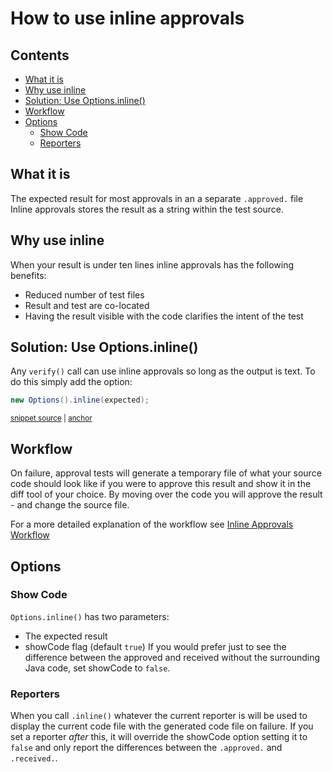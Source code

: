 <a id="top"></a>

# How to use inline approvals

<!-- toc -->
## Contents

  * [What it is](#what-it-is)
  * [Why use inline](#why-use-inline)
  * [Solution: Use Options.inline()](#solution-use-optionsinline)
  * [Workflow](#workflow)
  * [Options](#options)
    * [Show Code](#show-code)
    * [Reporters](#reporters)<!-- endToc -->

## What it is
The expected result for most approvals in an a separate `.approved.` file
Inline approvals stores the result as a string within the test source.

## Why use inline
When your result is under ten lines inline approvals has the following benefits:
* Reduced number of test files
* Result and test are co-located
* Having the result visible with the code clarifies the intent of the test

## Solution: Use Options.inline()
Any `verify()` call can use inline approvals so long as the output is text.
To do this simply add the option:

<!-- snippet: inline_approvals -->
<a id='snippet-inline_approvals'></a>
```java
new Options().inline(expected);
```
<sup><a href='/approvaltests-tests/src/test/java/org/approvaltests/InlineApprovalsTest.java#L23-L25' title='Snippet source file'>snippet source</a> | <a href='#snippet-inline_approvals' title='Start of snippet'>anchor</a></sup>
<!-- endSnippet -->

## Workflow
On failure, approval tests will generate a temporary file of what your source code should look like if you were to approve this result and show it in the diff tool of your choice.
By moving over the code you will approve the result - and change the source file.

For a more detailed explanation of the workflow see [Inline Approvals Workflow](../explanations/InlineApprovalsWorkflow.md)

## Options
### Show Code
`Options.inline()` has two parameters:
* The expected result
* showCode flag (default `true`)
If you would prefer just to see the difference between the approved and received without the surrounding Java code, set showCode to `false`.
### Reporters
When you call `.inline()` whatever the current reporter is will be used to display the current code file with the generated code file on failure.
If you set a reporter _after_ this, it will override the showCode option setting it to `false` and only report the differences between the `.approved.` and `.received.`.
